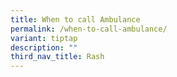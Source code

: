 ```yaml
---
title: When to call Ambulance
permalink: /when-to-call-ambulance/
variant: tiptap
description: ""
third_nav_title: Rash
---
```

